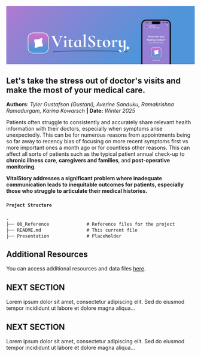 ![VitalStory](https://github.com/averine1/w210_VitalStory/blob/main/00_reference/pictures/vs_banner.png?raw=true)

## Let's take the stress out of doctor's visits and make the most of your medical care.

**Authors**: *Tyler Gustafson (Gustani), Averine Sanduku, Ramakrishna Ramadurgam, Karina Kowarsch* **| Date:** *Winter 2025*

Patients often struggle to consistently and accurately share relevant health information with their doctors, especially when symptoms arise unexpectedly. This can be for numerous reasons from appointments being so far away to recency bias of focusing on more recent symptoms first vs more important ones a month ago or for countless other reasons. This can affect all sorts of patients such as the typical patient annual check-up to **chronic illness care**, **caregivers and families**, and **post-operative monitoring**.

**VitalStory addresses a significant problem where inadequate communication leads to inequitable outcomes for patients, especially those who struggle to articulate their medical histories.**

#### ``Project Structure``

```text
.
├── 00_Reference              # Reference files for the project 
├── README.md                 # This current file
├── Presentation              # Placeholder

```
## Additional Resources

You can access additional resources and data files [here](https://drive.google.com/drive/folders/1seaFZE4kNgzxefj8gGbBmvSFv7aysGhj?usp=sharing).



## NEXT SECTION

Lorem ipsum dolor sit amet, consectetur adipiscing elit. Sed do eiusmod tempor incididunt ut labore et dolore magna aliqua...


## NEXT SECTION

Lorem ipsum dolor sit amet, consectetur adipiscing elit. Sed do eiusmod tempor incididunt ut labore et dolore magna aliqua...
